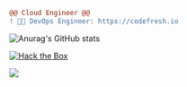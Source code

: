 ```diff
@@ Cloud Engineer @@
! 👨‍💻 DevOps Engineer: https://codefresh.io
```

![Anurag's GitHub stats](https://github-readme-stats.vercel.app/api?username=korenyoni&count_private=true&theme=synthwave&show_icons=true)

[![Hack the Box](https://www.hackthebox.eu/badge/image/1343264)](https://app.hackthebox.com/profile/1343264)

![](https://komarev.com/ghpvc/?username=korenyoni&color=2b2139)
